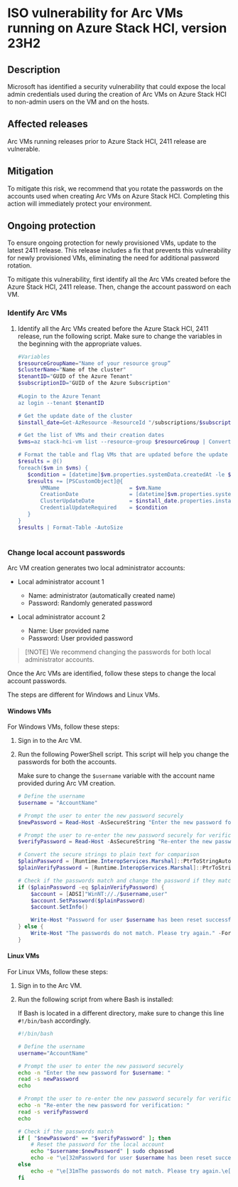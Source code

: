 # ISO vulnerability for Arc VMs running on Azure Stack HCI, version 23H2

## Description

Microsoft has identified a security vulnerability that could expose the local admin credentials used during the creation of Arc VMs on Azure Stack HCI to non-admin users on the VM and on the hosts.  

## Affected releases

Arc VMs running releases prior to Azure Stack HCI, 2411 release are vulnerable.

## Mitigation

To mitigate this risk, we recommend that you rotate the passwords on the accounts used when creating Arc VMs on Azure Stack HCI. Completing this action will immediately protect your environment.  

## Ongoing protection

To ensure ongoing protection for newly provisioned VMs, update to the latest 2411 release. This release includes a fix that prevents this vulnerability for newly provisioned VMs, eliminating the need for additional password rotation.  

To mitigate this vulnerability, first identify all the Arc VMs created before the Azure Stack HCI, 2411 release. Then, change the account password on each VM.

### Identify Arc VMs

1. Identify all the Arc VMs created before the Azure Stack HCI, 2411 release, run the following script. Make sure to change the variables in the beginning with the appropriate values.

    ```powershell
    #Variables 
    $resourceGroupName="Name of your resource group” 
    $clusterName="Name of the cluster" 
    $tenantID="GUID of the Azure Tenant" 
    $subscriptionID="GUID of the Azure Subscription" 
  
    #Login to the Azure Tenant 
    az login --tenant $tenantID 

    # Get the update date of the cluster  
    $install_date=Get-AzResource -ResourceId "/subscriptions/$subscriptionID/resourceGroups/$resourceGroup/providers/microsoft.azurestackhci/clusters/$clusterName/updates/Solution10.2408.2.7" -ExpandProperties 

    # Get the list of VMs and their creation dates 
    $vms=az stack-hci-vm list --resource-group $resourceGroup | ConvertFrom-json 

    # Format the table and flag VMs that are updated before the update date 
    $results = @() 
    foreach($vm in $vms) { 
       $condition = [datetime]$vm.properties.systemData.createdAt -le $install_date.properties.installedDate 
       $results += [PSCustomObject]@{ 
           VMName                      = $vm.Name 
           CreationDate                = [datetime]$vm.properties.systemData.createdAt 
           ClusterUpdateDate           = $install_date.properties.installedDate 
           CredentialUpdateRequired    = $condition 
       } 
    } 
    $results | Format-Table -AutoSize
        
    ```

### Change local account passwords

Arc VM creation generates two local administrator accounts: 

- Local administrator account 1

    - Name: administrator (automatically created name)
    - Password: Randomly generated password

- Local administrator account 2

    - Name: User provided name
    - Password: User provided password


> [!NOTE] We recommend changing the passwords for both local administrator accounts.

Once the Arc VMs are identified, follow these steps to change the local account passwords.
    
The steps are different for Windows and Linux VMs.

#### Windows VMs

For Windows VMs, follow these steps:

1. Sign in to the Arc VM.
2. Run the following PowerShell script. This script will help you change the passwords for both the accounts.

    Make sure to change the `$username` variable with the account name provided during Arc VM creation.

    ```powershell
    # Define the username
    $username = "AccountName"
    
    # Prompt the user to enter the new password securely
    $newPassword = Read-Host -AsSecureString "Enter the new password for $username"
    
    # Prompt the user to re-enter the new password securely for verification
    $verifyPassword = Read-Host -AsSecureString "Re-enter the new password for verification"
    
    # Convert the secure strings to plain text for comparison
    $plainPassword = [Runtime.InteropServices.Marshal]::PtrToStringAuto([Runtime.InteropServices.Marshal]::SecureStringToBSTR($newPassword))
    $plainVerifyPassword = [Runtime.InteropServices.Marshal]::PtrToStringAuto([Runtime.InteropServices.Marshal]::SecureStringToBSTR($verifyPassword))
    
    # Check if the passwords match and change the password if they match. Fail if the passwords don’t match.
    if ($plainPassword -eq $plainVerifyPassword) {
        $account = [ADSI]"WinNT://./$username,user"
        $account.SetPassword($plainPassword)
        $account.SetInfo()
    
        Write-Host "Password for user $username has been reset successfully." -ForegroundColor Green
    } else {
        Write-Host "The passwords do not match. Please try again." -ForegroundColor Red
    }    
    ```

#### Linux VMs

For Linux VMs, follow these steps:



1. Sign in to the Arc VM.
2. Run the following script from where Bash is installed:

    If Bash is located in a different directory, make sure to change this line `#!/bin/bash` accordingly.

    ```Bash
    #!/bin/bash
    
    # Define the username
    username="AccountName"
    
    # Prompt the user to enter the new password securely
    echo -n "Enter the new password for $username: "
    read -s newPassword
    echo
    
    # Prompt the user to re-enter the new password securely for verification
    echo -n "Re-enter the new password for verification: "
    read -s verifyPassword
    echo
    
    # Check if the passwords match
    if [ "$newPassword" == "$verifyPassword" ]; then
        # Reset the password for the local account
        echo "$username:$newPassword" | sudo chpasswd
        echo -e "\e[32mPassword for user $username has been reset successfully.\e[0m"
    else
        echo -e "\e[31mThe passwords do not match. Please try again.\e[0m"
    fi
    ```
